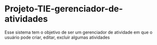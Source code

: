 # Projeto-TIE-gerenciador-de-atividades
Esse sistema tem o objetivo de ser um gerenciador de atividade em que o usuário pode criar, editar, excluir algumas atividades

